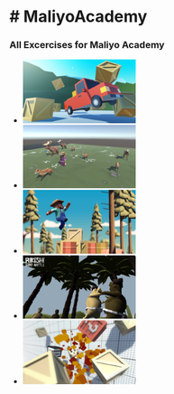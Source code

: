 <!DOCTYPE html>
<html>
<head>
</head>
<body>

<h1># MaliyoAcademy</h1>

<h3> All Excercises for Maliyo Academy </h3>
<ul>
<div class="grid-container">
  <div class="item1"><li><a href="/Project1"> <img src="/Project1/Driving-Simulation-1.png" alt="Driving Simulator" width="200"/></a></li></div>
  <div class="item2"><li><a href="/Project2"> <img src="/Project2/Feed-the-animal.png" alt="Feed The Animals" width="200"/></a></li></div>
  <div class="item3"><li><a href="/Project3"> <img src="/Project3/Run-Jump.png" alt="Run Jump" width="200"/></a></li></div>  
  <div class="item4"><li><a href="/Project4"> <img src="/Project4/Sumo-Battle.jpeg" alt="Sumo Battle" width="200"/></a></li></div>
  <div class="item5"><li><a href="/Project5"> <img src="/Project5/Quick-Click.png" alt="Quick Click" width="200"/></a></li></div>
  <!--<div class="item6"><li><a href="/Project6"> <img src="/Project1/Driving-Simulation-1.png" alt="Driving Simulator" width="200"/></a></li></div>
  <div class="item7"><li><a href="/Project7"> <img src="/Project1/Driving-Simulation-1.png" alt="Driving Simulator" width="200"/></a></li></div>
  <div class="item8"><li><a href="/Project8"> <img src="/Project1/Driving-Simulation-1.png" alt="Driving Simulator" width="200"/></a></li></div>
  <div class="item9"><li><a href="/Project9"> <img src="/Project1/Driving-Simulation-1.png" alt="Driving Simulator" width="200"/></a></li></div> -->
</div>
 
 <ul>

</body>
</html>
